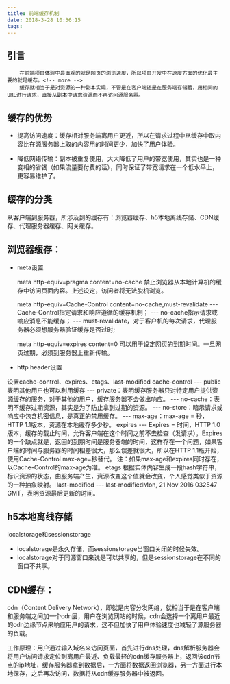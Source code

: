 ```yaml
---
title: 前端缓存机制
date: 2018-3-28 10:36:15
tags:
---
```


## 引言 ##

        在前端项目体验中最直观的就是网页的浏览速度，所以项目开发中在速度方面的优化最主要的就是缓存。<!-- more -->
        缓存就相当于是对资源的一种副本实现，不管是在客户端还是在服务端存储着，用相同的URL进行请求，直接从副本中请求资源而不再访问源服务器。

## 缓存的优势 ##

 - 提高访问速度：缓存相对服务端离用户更近，所以在请求过程中从缓存中取内容比在源服务器上取的内容用的时间更少，加快了用户体验。

 - 降低网络传输：副本被重复使用，大大降低了用户的带宽使用，其实也是一种变相的省钱（如果流量要付费的话），同时保证了带宽请求在一个低水平上，更容易维护了。
 
## 缓存的分类 ##

从客户端到服务器，所涉及到的缓存有：浏览器缓存、h5本地离线存储、CDN缓存、代理服务器缓存、网关缓存。

## 浏览器缓存： ##

- meta设置

   meta http-equiv=pragma content=no-cache
禁止浏览器从本地计算机的缓存中访问页面内容。上述设定，访问者将无法脱机浏览。

   meta http-equiv=Cache-Control content=no-cache,must-revalidate
--- Cache-Control指定请求和响应遵循的缓存机制；
--- no-cache指示请求或响应消息不能缓存；
--- must-revalidate，对于客户机的每次请求，代理服务器必须想服务器验证缓存是否过时;

     meta http-equiv=expires content=0
 可以用于设定网页的到期时间。一旦网页过期，必须到服务器上重新传输。

- http header设置

 设置cache-control、expires、etags、last-modified
cache-control
--- public表明其他用户也可以利用缓存
--- private：表明缓存服务器只对特定用户提供资源缓存的服务，对于其他的用户，缓存服务器不会做出响应。
--- no-cache：表明不缓存过期资源，其实是为了防止拿到过期的资源。
--- no-store：暗示请求或响应中包含机密信息，是真正的禁用缓存。
--- max-age：max-age = 秒，HTTP 1.1版本，资源在本地缓存多少秒。
expires
--- Expires = 时间，HTTP 1.0 版本，缓存的载止时间，允许客户端在这个时间之前不去检查（发请求），Expires 的一个缺点就是，返回的到期时间是服务器端的时间，这样存在一个问题，如果客户端的时间与服务器的时间相差很大，那么误差就很大，所以在HTTP 1.1版开始，使用Cache-Control max-age=秒替代。
注：如果max-age和expires同时存在，以Cache-Control的max-age为准。
etags
根据实体内容生成一段hash字符串，标识资源的状态，由服务端产生，资源改变这个值就会改变，个人感觉类似于资源的一种抽象映射。
last-modified
--- last-modifiedMon, 21 Nov 2016 032547 GMT，表明资源最后更新的时间。

## h5本地离线存储 ##

 localstorage和sessionstorage

 - localstorage是永久存储，而sessionstorage当窗口关闭的时候失效。
 - localstorage对于同源窗口来说是可以共享的，但是sessionstorage在不同的窗口不共享。

## CDN缓存： ##

   cdn（Content Delivery Network），即就是内容分发网络，就相当于是在客户端和服务端之间加一个cdn层，用户在浏览网站的时候，cdn会选择一个离用户最近的cdn边缘节点来响应用户的请求，这不但加快了用户体验速度也减轻了源服务器的负载。

   工作原理：用户通过输入域名来访问页面，首先进行dns处理，dns解析服务器会将用户访问请求定位到离用户最近、负载最轻的cdn缓存服务器上，返回该cdn节点的ip地址，缓存服务器拿到数据后，一方面将数据返回浏览器，另一方面进行本地保存，之后再次访问，数据将从cdn缓存服务器中被返回。
